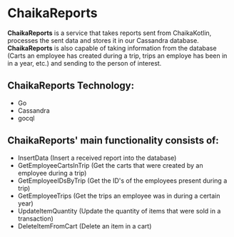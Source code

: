 # ChaikaReports
**ChaikaReports** is a service that takes reports sent from ChaikaKotlin, processes the sent data and stores it in our Cassandra database. </br>
**ChaikaReports** is also capable of taking information from the database (Carts an employee has created during a trip, trips an employe has been in in a year, etc.) and sending to the person of interest. </br>

## ChaikaReports Technology:
+ Go
+ Cassandra
+ gocql

## ChaikaReports' main functionality consists of:
+ InsertData (Insert a received report into the database)
+ GetEmployeeCartsInTrip (Get the carts that were created by an employee during a trip)
+ GetEmployeeIDsByTrip (Get the ID's of the employees present during a trip)
+ GetEmployeeTrips (Get the trips an employee was in during a certain year)
+ UpdateItemQuantity (Update the quantity of items that were sold in a transaction)
+ DeleteItemFromCart (Delete an item in a cart)
